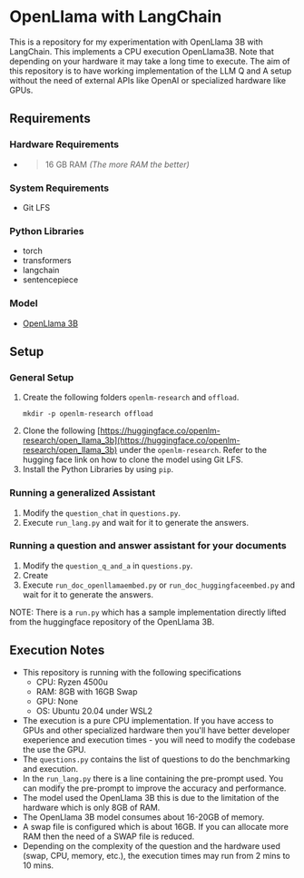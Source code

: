 # OpenLlama with LangChain

This is a repository for my experimentation with OpenLlama 3B with LangChain. This implements a CPU execution OpenLlama3B. Note that depending on your hardware it may take a long time to execute. The aim of this repository is to have working implementation of the LLM Q and A setup without the need of external APIs like OpenAI or specialized hardware like GPUs. 

## Requirements
### Hardware Requirements
  - >16 GB RAM *(The more RAM the better)*
### System Requirements
  - Git LFS
### Python Libraries
  - torch
  - transformers
  - langchain
  - sentencepiece
### Model
  - [OpenLlama 3B](https://huggingface.co/openlm-research/open_llama_3b)

## Setup
### General Setup
1. Create the following folders `openlm-research` and `offload`.
    ```
    mkdir -p openlm-research offload
    ```
2. Clone the following [https://huggingface.co/openlm-research/open_llama_3b](https://huggingface.co/openlm-research/open_llama_3b) under the `openlm-research`. Refer to the hugging face link on how to clone the model using Git LFS.
3. Install the Python Libraries by using `pip`.

### Running a generalized Assistant
1. Modify the `question_chat` in `questions.py`.
2. Execute `run_lang.py` and wait for it to generate the answers.

### Running a question and answer assistant for your documents
1. Modify the `question_q_and_a` in `questions.py`.
2. Create 
3. Execute `run_doc_openllamaembed.py` or `run_doc_huggingfaceembed.py` and wait for it to generate the answers.

NOTE: There is a `run.py` which has a sample implementation directly lifted from the huggingface repository of the OpenLlama 3B.

## Execution Notes
- This repository is running with the following specifications
    - CPU: Ryzen 4500u
    - RAM: 8GB with 16GB Swap
    - GPU: None
    - OS: Ubuntu 20.04 under WSL2
- The execution is a pure CPU implementation. If you have access to GPUs and other specialized hardware then you'll have better developer exeperience and execution times - you will need to modify the codebase the use the GPU.
- The `questions.py` contains the list of questions to do the benchmarking and execution.
- In the `run_lang.py` there is a line containing the pre-prompt used. You can modify the pre-prompt to improve the accuracy and performance.
- The model used the OpenLlama 3B this is due to the limitation of the hardware which is only 8GB of RAM. 
- The OpenLlama 3B model consumes about 16-20GB of memory. 
- A swap file is configured which is about 16GB. If you can allocate more RAM then the need of a SWAP file is reduced.
- Depending on the complexity of the question and the hardware used (swap, CPU, memory, etc.), the execution times may run from 2 mins to 10 mins.